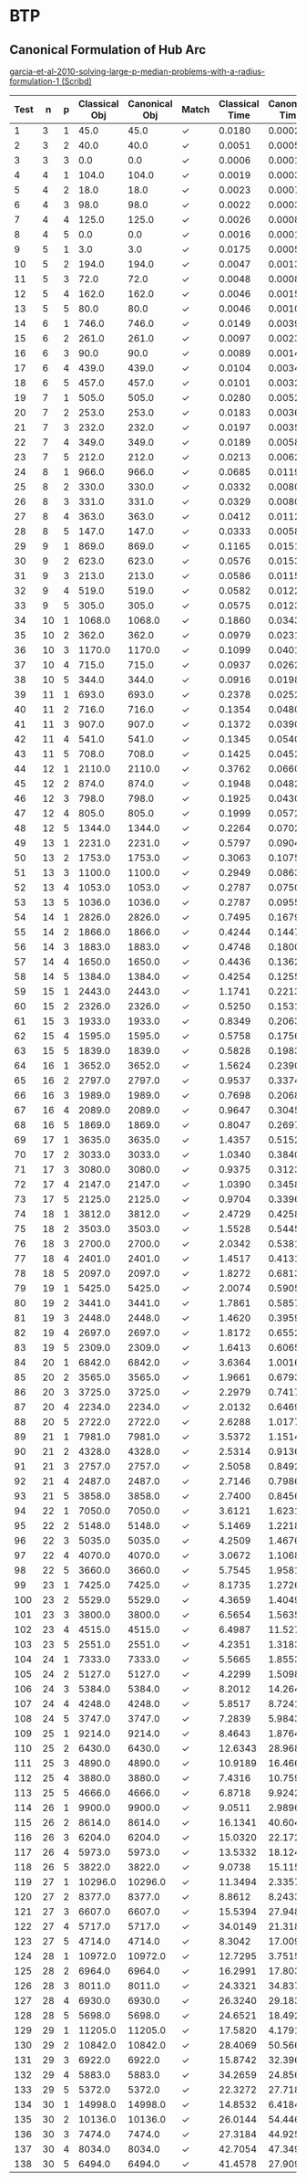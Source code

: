# BTP
## Canonical Formulation of Hub Arc

[garcia-et-al-2010-solving-large-p-median-problems-with-a-radius-formulation-1 (Scribd)](https://www.scribd.com/document/781517332/garcia-et-al-2010-solving-large-p-median-problems-with-a-radius-formulation-1)

| Test | n  | p  | Classical Obj | Canonical Obj | Match | Classical Time | Canonical Time |
|------|----|----|---------------|---------------|-------|----------------|----------------|
| 1    | 3  | 1  | 45.0          | 45.0          | ✓     | 0.0180         | 0.0002         |
| 2    | 3  | 2  | 40.0          | 40.0          | ✓     | 0.0051         | 0.0005         |
| 3    | 3  | 3  | 0.0           | 0.0           | ✓     | 0.0006         | 0.0001         |
| 4    | 4  | 1  | 104.0         | 104.0         | ✓     | 0.0019         | 0.0003         |
| 5    | 4  | 2  | 18.0          | 18.0          | ✓     | 0.0023         | 0.0007         |
| 6    | 4  | 3  | 98.0          | 98.0          | ✓     | 0.0022         | 0.0003         |
| 7    | 4  | 4  | 125.0         | 125.0         | ✓     | 0.0026         | 0.0008         |
| 8    | 4  | 5  | 0.0           | 0.0           | ✓     | 0.0016         | 0.0001         |
| 9    | 5  | 1  | 3.0           | 3.0           | ✓     | 0.0175         | 0.0005         |
| 10   | 5  | 2  | 194.0         | 194.0         | ✓     | 0.0047         | 0.0013         |
| 11   | 5  | 3  | 72.0          | 72.0          | ✓     | 0.0048         | 0.0008         |
| 12   | 5  | 4  | 162.0         | 162.0         | ✓     | 0.0046         | 0.0015         |
| 13   | 5  | 5  | 80.0          | 80.0          | ✓     | 0.0046         | 0.0010         |
| 14   | 6  | 1  | 746.0         | 746.0         | ✓     | 0.0149         | 0.0039         |
| 15   | 6  | 2  | 261.0         | 261.0         | ✓     | 0.0097         | 0.0023         |
| 16   | 6  | 3  | 90.0          | 90.0          | ✓     | 0.0089         | 0.0014         |
| 17   | 6  | 4  | 439.0         | 439.0         | ✓     | 0.0104         | 0.0034         |
| 18   | 6  | 5  | 457.0         | 457.0         | ✓     | 0.0101         | 0.0032         |
| 19   | 7  | 1  | 505.0         | 505.0         | ✓     | 0.0280         | 0.0052         |
| 20   | 7  | 2  | 253.0         | 253.0         | ✓     | 0.0183         | 0.0036         |
| 21   | 7  | 3  | 232.0         | 232.0         | ✓     | 0.0197         | 0.0035         |
| 22   | 7  | 4  | 349.0         | 349.0         | ✓     | 0.0189         | 0.0058         |
| 23   | 7  | 5  | 212.0         | 212.0         | ✓     | 0.0213         | 0.0062         |
| 24   | 8  | 1  | 966.0         | 966.0         | ✓     | 0.0685         | 0.0119         |
| 25   | 8  | 2  | 330.0         | 330.0         | ✓     | 0.0332         | 0.0080         |
| 26   | 8  | 3  | 331.0         | 331.0         | ✓     | 0.0329         | 0.0080         |
| 27   | 8  | 4  | 363.0         | 363.0         | ✓     | 0.0412         | 0.0112         |
| 28   | 8  | 5  | 147.0         | 147.0         | ✓     | 0.0333         | 0.0058         |
| 29   | 9  | 1  | 869.0         | 869.0         | ✓     | 0.1165         | 0.0151         |
| 30   | 9  | 2  | 623.0         | 623.0         | ✓     | 0.0576         | 0.0153         |
| 31   | 9  | 3  | 213.0         | 213.0         | ✓     | 0.0586         | 0.0115         |
| 32   | 9  | 4  | 519.0         | 519.0         | ✓     | 0.0582         | 0.0122         |
| 33   | 9  | 5  | 305.0         | 305.0         | ✓     | 0.0575         | 0.0123         |
| 34   | 10 | 1  | 1068.0        | 1068.0        | ✓     | 0.1860         | 0.0343         |
| 35   | 10 | 2  | 362.0         | 362.0         | ✓     | 0.0979         | 0.0231         |
| 36   | 10 | 3  | 1170.0        | 1170.0        | ✓     | 0.1099         | 0.0401         |
| 37   | 10 | 4  | 715.0         | 715.0         | ✓     | 0.0937         | 0.0262         |
| 38   | 10 | 5  | 344.0         | 344.0         | ✓     | 0.0916         | 0.0198         |
| 39   | 11 | 1  | 693.0         | 693.0         | ✓     | 0.2378         | 0.0252         |
| 40   | 11 | 2  | 716.0         | 716.0         | ✓     | 0.1354         | 0.0480         |
| 41   | 11 | 3  | 907.0         | 907.0         | ✓     | 0.1372         | 0.0390         |
| 42   | 11 | 4  | 541.0         | 541.0         | ✓     | 0.1345         | 0.0540         |
| 43   | 11 | 5  | 708.0         | 708.0         | ✓     | 0.1425         | 0.0452         |
| 44   | 12 | 1  | 2110.0        | 2110.0        | ✓     | 0.3762         | 0.0660         |
| 45   | 12 | 2  | 874.0         | 874.0         | ✓     | 0.1948         | 0.0482         |
| 46   | 12 | 3  | 798.0         | 798.0         | ✓     | 0.1925         | 0.0430         |
| 47   | 12 | 4  | 805.0         | 805.0         | ✓     | 0.1999         | 0.0572         |
| 48   | 12 | 5  | 1344.0        | 1344.0        | ✓     | 0.2264         | 0.0702         |
| 49   | 13 | 1  | 2231.0        | 2231.0        | ✓     | 0.5797         | 0.0904         |
| 50   | 13 | 2  | 1753.0        | 1753.0        | ✓     | 0.3063         | 0.1075         |
| 51   | 13 | 3  | 1100.0        | 1100.0        | ✓     | 0.2949         | 0.0863         |
| 52   | 13 | 4  | 1053.0        | 1053.0        | ✓     | 0.2787         | 0.0750         |
| 53   | 13 | 5  | 1036.0        | 1036.0        | ✓     | 0.2787         | 0.0955         |
| 54   | 14 | 1  | 2826.0        | 2826.0        | ✓     | 0.7495         | 0.1679         |
| 55   | 14 | 2  | 1866.0        | 1866.0        | ✓     | 0.4244         | 0.1447         |
| 56   | 14 | 3  | 1883.0        | 1883.0        | ✓     | 0.4748         | 0.1800         |
| 57   | 14 | 4  | 1650.0        | 1650.0        | ✓     | 0.4436         | 0.1362         |
| 58   | 14 | 5  | 1384.0        | 1384.0        | ✓     | 0.4254         | 0.1255         |
| 59   | 15 | 1  | 2443.0        | 2443.0        | ✓     | 1.1741         | 0.2213         |
| 60   | 15 | 2  | 2326.0        | 2326.0        | ✓     | 0.5250         | 0.1531         |
| 61   | 15 | 3  | 1933.0        | 1933.0        | ✓     | 0.8349         | 0.2063         |
| 62   | 15 | 4  | 1595.0        | 1595.0        | ✓     | 0.5758         | 0.1756         |
| 63   | 15 | 5  | 1839.0        | 1839.0        | ✓     | 0.5828         | 0.1983         |
| 64   | 16 | 1  | 3652.0        | 3652.0        | ✓     | 1.5624         | 0.2390         |
| 65   | 16 | 2  | 2797.0        | 2797.0        | ✓     | 0.9537         | 0.3374         |
| 66   | 16 | 3  | 1989.0        | 1989.0        | ✓     | 0.7698         | 0.2068         |
| 67   | 16 | 4  | 2089.0        | 2089.0        | ✓     | 0.9647         | 0.3045         |
| 68   | 16 | 5  | 1869.0        | 1869.0        | ✓     | 0.8047         | 0.2697         |
| 69   | 17 | 1  | 3635.0        | 3635.0        | ✓     | 1.4357         | 0.5152         |
| 70   | 17 | 2  | 3033.0        | 3033.0        | ✓     | 1.0340         | 0.3840         |
| 71   | 17 | 3  | 3080.0        | 3080.0        | ✓     | 0.9375         | 0.3123         |
| 72   | 17 | 4  | 2147.0        | 2147.0        | ✓     | 1.0390         | 0.3458         |
| 73   | 17 | 5  | 2125.0        | 2125.0        | ✓     | 0.9704         | 0.3396         |
| 74   | 18 | 1  | 3812.0        | 3812.0        | ✓     | 2.4729         | 0.4258         |
| 75   | 18 | 2  | 3503.0        | 3503.0        | ✓     | 1.5528         | 0.5445         |
| 76   | 18 | 3  | 2700.0        | 2700.0        | ✓     | 2.0342         | 0.5381         |
| 77   | 18 | 4  | 2401.0        | 2401.0        | ✓     | 1.4517         | 0.4131         |
| 78   | 18 | 5  | 2097.0        | 2097.0        | ✓     | 1.8272         | 0.6813         |
| 79   | 19 | 1  | 5425.0        | 5425.0        | ✓     | 2.0074         | 0.5905         |
| 80   | 19 | 2  | 3441.0        | 3441.0        | ✓     | 1.7861         | 0.5857         |
| 81   | 19 | 3  | 2448.0        | 2448.0        | ✓     | 1.4620         | 0.3959         |
| 82   | 19 | 4  | 2697.0        | 2697.0        | ✓     | 1.8172         | 0.6552         |
| 83   | 19 | 5  | 2309.0        | 2309.0        | ✓     | 1.6413         | 0.6065         |
| 84   | 20 | 1  | 6842.0        | 6842.0        | ✓     | 3.6364         | 1.0016         |
| 85   | 20 | 2  | 3565.0        | 3565.0        | ✓     | 1.9661         | 0.6793         |
| 86   | 20 | 3  | 3725.0        | 3725.0        | ✓     | 2.2979         | 0.7417         |
| 87   | 20 | 4  | 2234.0        | 2234.0        | ✓     | 2.0132         | 0.6469         |
| 88   | 20 | 5  | 2722.0        | 2722.0        | ✓     | 2.6288         | 1.0177         |
| 89   | 21 | 1  | 7981.0        | 7981.0        | ✓     | 3.5372         | 1.1514         |
| 90   | 21 | 2  | 4328.0        | 4328.0        | ✓     | 2.5314         | 0.9136         |
| 91   | 21 | 3  | 2757.0        | 2757.0        | ✓     | 2.5058         | 0.8492         |
| 92   | 21 | 4  | 2487.0        | 2487.0        | ✓     | 2.7146         | 0.7986         |
| 93   | 21 | 5  | 3858.0        | 3858.0        | ✓     | 2.7400         | 0.8456         |
| 94   | 22 | 1  | 7050.0        | 7050.0        | ✓     | 3.6121         | 1.6231         |
| 95   | 22 | 2  | 5148.0        | 5148.0        | ✓     | 5.1469         | 1.2218         |
| 96   | 22 | 3  | 5035.0        | 5035.0        | ✓     | 4.2509         | 1.4676         |
| 97   | 22 | 4  | 4070.0        | 4070.0        | ✓     | 3.0672         | 1.1068         |
| 98   | 22 | 5  | 3660.0        | 3660.0        | ✓     | 5.7545         | 1.9581         |
| 99   | 23 | 1  | 7425.0        | 7425.0        | ✓     | 8.1735         | 1.2726         |
| 100  | 23 | 2  | 5529.0        | 5529.0        | ✓     | 4.3659         | 1.4049         |
| 101  | 23 | 3  | 3800.0        | 3800.0        | ✓     | 6.5654         | 1.5635         |
| 102  | 23 | 4  | 4515.0        | 4515.0        | ✓     | 6.4987         | 11.5274        |
| 103  | 23 | 5  | 2551.0        | 2551.0        | ✓     | 4.2351         | 1.3183         |
| 104  | 24 | 1  | 7333.0        | 7333.0        | ✓     | 5.5665         | 1.8553         |
| 105  | 24 | 2  | 5127.0        | 5127.0        | ✓     | 4.2299         | 1.5098         |
| 106  | 24 | 3  | 5384.0        | 5384.0        | ✓     | 8.2012         | 14.2641        |
| 107  | 24 | 4  | 4248.0        | 4248.0        | ✓     | 5.8517         | 8.7241         |
| 108  | 24 | 5  | 3747.0        | 3747.0        | ✓     | 7.2839         | 5.9843         |
| 109  | 25 | 1  | 9214.0        | 9214.0        | ✓     | 8.4643         | 1.8764         |
| 110  | 25 | 2  | 6430.0        | 6430.0        | ✓     | 12.6343        | 28.9689        |
| 111  | 25 | 3  | 4890.0        | 4890.0        | ✓     | 10.9189        | 16.4666        |
| 112  | 25 | 4  | 3880.0        | 3880.0        | ✓     | 7.4316         | 10.7590        |
| 113  | 25 | 5  | 4666.0        | 4666.0        | ✓     | 6.8718         | 9.9242         |
| 114  | 26 | 1  | 9900.0        | 9900.0        | ✓     | 9.0511         | 2.9896         |
| 115  | 26 | 2  | 8614.0        | 8614.0        | ✓     | 16.1341        | 40.6049        |
| 116  | 26 | 3  | 6204.0        | 6204.0        | ✓     | 15.0320        | 22.1725        |
| 117  | 26 | 4  | 5973.0        | 5973.0        | ✓     | 13.5332        | 18.1245        |
| 118  | 26 | 5  | 3822.0        | 3822.0        | ✓     | 9.0738         | 15.1159        |
| 119  | 27 | 1  | 10296.0       | 10296.0       | ✓     | 11.3494        | 2.3357         |
| 120  | 27 | 2  | 8377.0        | 8377.0        | ✓     | 8.8612         | 8.2433         |
| 121  | 27 | 3  | 6607.0        | 6607.0        | ✓     | 15.5394        | 27.9482        |
| 122  | 27 | 4  | 5717.0        | 5717.0        | ✓     | 34.0149        | 21.3189        |
| 123  | 27 | 5  | 4714.0        | 4714.0        | ✓     | 8.3042         | 17.0098        |
| 124  | 28 | 1  | 10972.0       | 10972.0       | ✓     | 12.7295        | 3.7515         |
| 125  | 28 | 2  | 6964.0        | 6964.0        | ✓     | 16.2991        | 17.8034        |
| 126  | 28 | 3  | 8011.0        | 8011.0        | ✓     | 24.3321        | 34.8376        |
| 127  | 28 | 4  | 6930.0        | 6930.0        | ✓     | 26.3240        | 29.1838        |
| 128  | 28 | 5  | 5698.0        | 5698.0        | ✓     | 24.6521        | 18.4924        |
| 129  | 29 | 1  | 11205.0       | 11205.0       | ✓     | 17.5820        | 4.1791         |
| 130  | 29 | 2  | 10842.0       | 10842.0       | ✓     | 28.4069        | 50.5664        |
| 131  | 29 | 3  | 6922.0        | 6922.0        | ✓     | 15.8742        | 32.3963        |
| 132  | 29 | 4  | 5883.0        | 5883.0        | ✓     | 34.2659        | 24.8566        |
| 133  | 29 | 5  | 5372.0        | 5372.0        | ✓     | 22.3272        | 27.7186        |
| 134  | 30 | 1  | 14998.0       | 14998.0       | ✓     | 14.8532        | 6.4184         |
| 135  | 30 | 2  | 10136.0       | 10136.0       | ✓     | 26.0144        | 54.4460        |
| 136  | 30 | 3  | 7474.0        | 7474.0        | ✓     | 27.3184        | 44.9256        |
| 137  | 30 | 4  | 8034.0        | 8034.0        | ✓     | 42.7054        | 47.3493        |
| 138  | 30 | 5  | 6494.0        | 6494.0        | ✓     | 41.4578        | 27.9099        |